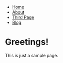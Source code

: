 <nav>

-   [Home]
-   [About]
-   [Third Page]
-   [Blog]

</nav>

Greetings!
==========

This is just a sample page.


  [Home]: /
  [About]: /about
  [Third Page]: /third
  [Blog]: /blog
